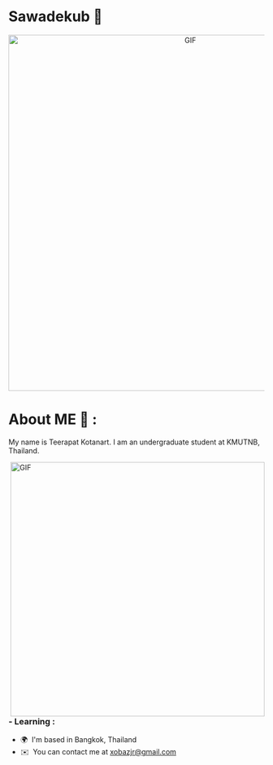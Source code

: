 Sawadekub 🙏
==================================
<div align="center">
<img hight="300" width="700" alt="GIF" align="center" src="https://github.com/Xx-Ashutosh-xX/Xx-Ashutosh-xX/blob/master/assets/208593.gif">
</div>
  
# About ME 💬 :

My name is Teerapat Kotanart. I am an undergraduate student at KMUTNB, Thailand.

<img hight="400" width="500" alt="GIF" align="right" src="https://github.com/Xx-Ashutosh-xX/Xx-Ashutosh-xX/blob/master/assets/1936.gif">

### - Learning :
*   🌍  I'm based in Bangkok, Thailand
*   ✉️  You can contact me at [xobazjr@gmail.com](mailto:xobazjr@gmail.com)

</br>
</br>
</br>
